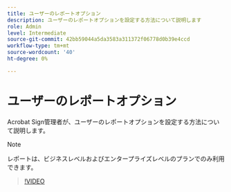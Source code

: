 ```yaml
---
title: ユーザーのレポートオプション
description: ユーザーのレポートオプションを設定する方法について説明します
role: Admin
level: Intermediate
source-git-commit: 42bb59044a5da3583a311372f06778d0b39e4ccd
workflow-type: tm+mt
source-wordcount: '40'
ht-degree: 0%

---
```


# ユーザーのレポートオプション

Acrobat Sign管理者が、ユーザーのレポートオプションを設定する方法について説明します。

>[!NOTE]
>
>レポートは、ビジネスレベルおよびエンタープライズレベルのプランでのみ利用できます。

>[!VIDEO](https://video.tv.adobe.com/v/3419303?quality=12&learn=on&hidetitle=true)

